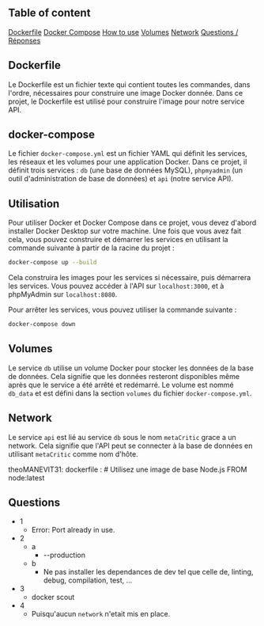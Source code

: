 ## Table of content

[Dockerfile](#dockerfile)
[Docker Compose](#docker-compose)
[How to use](#utilisation)
[Volumes](#volumes)
[Network](#network)
[Questions / Réponses](#questions)


## Dockerfile

Le Dockerfile est un fichier texte qui contient toutes les commandes, dans l'ordre, nécessaires pour construire une image Docker donnée. Dans ce projet, le Dockerfile est utilisé pour construire l'image pour notre service API.

## docker-compose

Le fichier `docker-compose.yml` est un fichier YAML qui définit les services, les réseaux et les volumes pour une application Docker. Dans ce projet, il définit trois services : `db` (une base de données MySQL), `phpmyadmin` (un outil d'administration de base de données) et `api` (notre service API).

## Utilisation

Pour utiliser Docker et Docker Compose dans ce projet, vous devez d'abord installer Docker Desktop sur votre machine. Une fois que vous avez fait cela, vous pouvez construire et démarrer les services en utilisant la commande suivante à partir de la racine du projet :

```bash
docker-compose up --build
```

Cela construira les images pour les services si nécessaire, puis démarrera les services. Vous pouvez accéder à l'API sur `localhost:3000`, et à phpMyAdmin sur `localhost:8080`.

Pour arrêter les services, vous pouvez utiliser la commande suivante :

```bash
docker-compose down
```

## Volumes

Le service `db` utilise un volume Docker pour stocker les données de la base de données. Cela signifie que les données resteront disponibles même après que le service a été arrêté et redémarré. Le volume est nommé `db_data` et est défini dans la section `volumes` du fichier `docker-compose.yml`.

## Network

Le service `api` est lié au service `db` sous le nom `metaCritic` grace a un network. Cela signifie que l'API peut se connecter à la base de données en utilisant `metaCritic` comme nom d'hôte.

theoMANEVIT31: dockerfile : # Utilisez une image de base Node.js
FROM node:latest

## Questions

- 1
    - Error: Port already in use.
- 2
    - a
        - --production
    - b
        - Ne pas installer les dependances de dev tel que celle de, linting, debug, compilation, test, ...
- 3
    - docker scout
- 4
    - Puisqu'aucun `network` n'etait mis en place.

